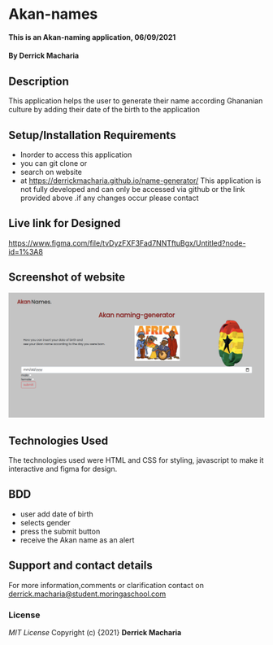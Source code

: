 # Akan-names
#### This is an Akan-naming application, 06/09/2021
#### By **Derrick Macharia**
## Description
This application helps the user to generate their name according Ghananian culture by adding their date of the birth to the application
## Setup/Installation Requirements
* Inorder to access this application
* you can git clone or
* search on website
* at https://derrickmacharia.github.io/name-generator/
This application is not fully developed and can only be accessed via github or the link provided above .if any changes occur please contact
## Live link for Designed
https://www.figma.com/file/tvDyzFXF3Fad7NNTftuBgx/Untitled?node-id=1%3A8

## Screenshot of website
<img src="images/Screenshot.png" alt="">

## Technologies Used
The technologies used were HTML and CSS for styling, javascript to make it interactive and figma for design.
## BDD
* user add date of birth
* selects gender
* press the submit button
* receive the Akan name as an alert
## Support and contact details
For more information,comments or clarification contact on derrick.macharia@student.moringaschool.com
### License
*MIT License*
Copyright (c) {2021} **Derrick Macharia**
